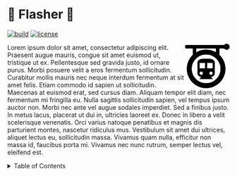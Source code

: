 # :construction: Flasher :construction:

[![build](https://github.com/OpenRemise/Flasher/actions/workflows/build.yml/badge.svg)](https://github.com/OpenRemise/Flasher/actions/workflows/build.yml) [![license](https://img.shields.io/github/license/OpenRemise/Flasher)](https://github.com/OpenRemise/Flasher/raw/master/LICENSE)

<a href="https://openremise.at">
<picture>
  <source media="(prefers-color-scheme: dark)" srcset="https://github.com/OpenRemise/.github/raw/master/data/icons/dark.png">
  <img src="https://github.com/OpenRemise/.github/raw/master/data/icons/light.png" width="20%" align="right">
</picture>
</a>

Lorem ipsum dolor sit amet, consectetur adipiscing elit. Praesent augue mauris, congue sit amet euismod ut, tristique ut ex. Pellentesque sed gravida justo, id ornare purus. Morbi posuere velit a eros fermentum sollicitudin. Curabitur mollis mauris nec neque interdum fermentum at sit amet felis. Etiam commodo id sapien ut sollicitudin. Maecenas at euismod erat, sed cursus diam. Aliquam tempor elit diam, nec fermentum mi fringilla eu. Nulla sagittis sollicitudin sapien, vel tempus ipsum auctor non. Morbi nec ante vel augue sodales imperdiet. Sed a finibus justo. In metus lacus, placerat ut dui in, ultricies laoreet ex. Donec in libero a velit scelerisque venenatis. Orci varius natoque penatibus et magnis dis parturient montes, nascetur ridiculus mus. Vestibulum sit amet dui ultrices, aliquet lectus eu, sollicitudin massa. Vivamus quam nulla, efficitur non massa id, faucibus porta mi. Vivamus nec nunc rutrum, semper lectus vel, eleifend est. 

<details>
  <summary>Table of Contents</summary>
  <ol>
    <li><a href="#a">A</a></li>
    <li><a href="#b">B</a></li>
      <ul>
        <li><a href="#c">C</a></li>
      </ul>
  </ol>
</details>